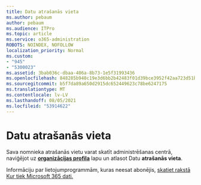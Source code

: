 ```yaml
---
title: Datu atrašanās vieta
ms.author: pebaum
author: pebaum
ms.audience: ITPro
ms.topic: article
ms.service: o365-administration
ROBOTS: NOINDEX, NOFOLLOW
localization_priority: Normal
ms.custom:
- "945"
- "5300023"
ms.assetid: 3bab036c-dbaa-406a-8b73-1e5f31993436
ms.openlocfilehash: 848285b940c19e3d6bb2b42483f01d39bce3952f42aa723d51b1a6392f0f1dcc
ms.sourcegitcommit: b5f7da89a650d2915dc652449623c78be6247175
ms.translationtype: MT
ms.contentlocale: lv-LV
ms.lasthandoff: 08/05/2021
ms.locfileid: "53914622"
---
```

# <a name="data-location"></a>Datu atrašanās vieta

Sava nomnieka atrašanās vietu varat skatīt administrēšanas centrā, naviģējot uz [ **organizācijas profila**](https://admin.microsoft.com/AdminPortal/Home#/Settings/OrganizationProfile) lapu un atlasot Datu **atrašanās vieta**.

Informāciju par lietojumprogrammām, kuras neesat abonējis, [skatiet rakstā Kur tiek Microsoft 365 dati.](https://docs.microsoft.com/office365/enterprise/o365-data-locations)